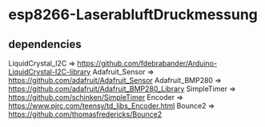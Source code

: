 # esp8266-LaserabluftDruckmessung

## dependencies

LiquidCrystal_I2C => https://github.com/fdebrabander/Arduino-LiquidCrystal-I2C-library
Adafruit_Sensor => https://github.com/adafruit/Adafruit_Sensor
Adafruit_BMP280 => https://github.com/adafruit/Adafruit_BMP280_Library
SimpleTimer => https://github.com/schinken/SimpleTimer
Encoder => https://www.pjrc.com/teensy/td_libs_Encoder.html
Bounce2 => https://github.com/thomasfredericks/Bounce2
